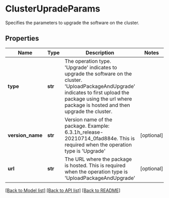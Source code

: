 # ClusterUpradeParams

Specifies the parameters to upgrade the software on the cluster.

## Properties
Name | Type | Description | Notes
------------ | ------------- | ------------- | -------------
**type** | **str** | The operation type. &#39;Upgrade&#39; indicates to upgrade the software on the cluster. &#39;UploadPackageAndUpgrade&#39; indicates to first upload the package using the url where package is hosted and then upgrade the cluster. | 
**version_name** | **str** | Version name of the package. Example: 6.3.1h_release-20210714_0fad884e. This is required when the operation type is &#39;Upgrade&#39; | [optional] 
**url** | **str** | The URL where the package is hosted. This is required when the operation type is &#39;UploadPackageAndUpgrade&#39; | [optional] 

[[Back to Model list]](../README.md#documentation-for-models) [[Back to API list]](../README.md#documentation-for-api-endpoints) [[Back to README]](../README.md)


